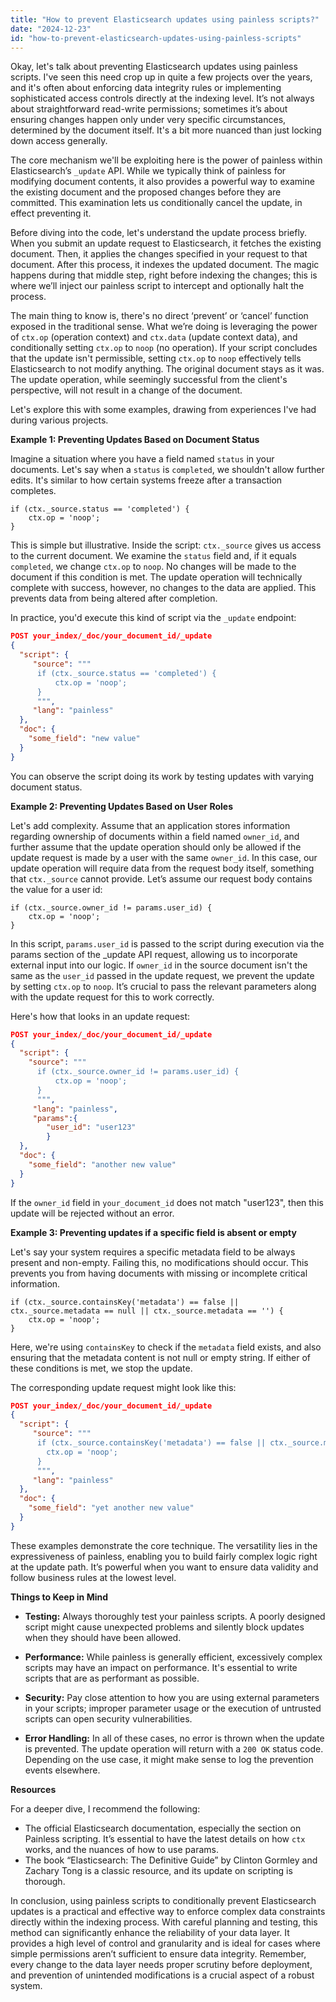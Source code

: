 ```yaml
---
title: "How to prevent Elasticsearch updates using painless scripts?"
date: "2024-12-23"
id: "how-to-prevent-elasticsearch-updates-using-painless-scripts"
---
```


Okay, let's talk about preventing Elasticsearch updates using painless scripts. I've seen this need crop up in quite a few projects over the years, and it's often about enforcing data integrity rules or implementing sophisticated access controls directly at the indexing level. It’s not always about straightforward read-write permissions; sometimes it’s about ensuring changes happen only under very specific circumstances, determined by the document itself. It's a bit more nuanced than just locking down access generally.

The core mechanism we'll be exploiting here is the power of painless within Elasticsearch’s `_update` API. While we typically think of painless for modifying document contents, it also provides a powerful way to examine the existing document and the proposed changes before they are committed. This examination lets us conditionally cancel the update, in effect preventing it.

Before diving into the code, let's understand the update process briefly. When you submit an update request to Elasticsearch, it fetches the existing document. Then, it applies the changes specified in your request to that document. After this process, it indexes the updated document. The magic happens during that middle step, right before indexing the changes; this is where we’ll inject our painless script to intercept and optionally halt the process.

The main thing to know is, there's no direct ‘prevent’ or ‘cancel’ function exposed in the traditional sense. What we’re doing is leveraging the power of `ctx.op` (operation context) and `ctx.data` (update context data), and conditionally setting `ctx.op` to `noop` (no operation). If your script concludes that the update isn't permissible, setting `ctx.op` to `noop` effectively tells Elasticsearch to not modify anything. The original document stays as it was. The update operation, while seemingly successful from the client's perspective, will not result in a change of the document.

Let's explore this with some examples, drawing from experiences I've had during various projects.

**Example 1: Preventing Updates Based on Document Status**

Imagine a situation where you have a field named `status` in your documents. Let's say when a `status` is `completed`, we shouldn't allow further edits. It's similar to how certain systems freeze after a transaction completes.

```painless
if (ctx._source.status == 'completed') {
    ctx.op = 'noop';
}
```

This is simple but illustrative. Inside the script: `ctx._source` gives us access to the current document. We examine the `status` field and, if it equals `completed`, we change `ctx.op` to `noop`. No changes will be made to the document if this condition is met. The update operation will technically complete with success, however, no changes to the data are applied. This prevents data from being altered after completion.

In practice, you'd execute this kind of script via the `_update` endpoint:

```json
POST your_index/_doc/your_document_id/_update
{
  "script": {
     "source": """
      if (ctx._source.status == 'completed') {
          ctx.op = 'noop';
      }
      """,
     "lang": "painless"
  },
  "doc": {
    "some_field": "new value"
  }
}
```

You can observe the script doing its work by testing updates with varying document status.

**Example 2: Preventing Updates Based on User Roles**

Let's add complexity. Assume that an application stores information regarding ownership of documents within a field named `owner_id`, and further assume that the update operation should only be allowed if the update request is made by a user with the same `owner_id`. In this case, our update operation will require data from the request body itself, something that `ctx._source` cannot provide. Let’s assume our request body contains the value for a user id:

```painless
if (ctx._source.owner_id != params.user_id) {
    ctx.op = 'noop';
}
```

In this script, `params.user_id` is passed to the script during execution via the params section of the _update API request, allowing us to incorporate external input into our logic. If `owner_id` in the source document isn't the same as the `user_id` passed in the update request, we prevent the update by setting `ctx.op` to `noop`. It’s crucial to pass the relevant parameters along with the update request for this to work correctly.

Here's how that looks in an update request:

```json
POST your_index/_doc/your_document_id/_update
{
  "script": {
    "source": """
      if (ctx._source.owner_id != params.user_id) {
          ctx.op = 'noop';
      }
      """,
     "lang": "painless",
     "params":{
        "user_id": "user123"
        }
  },
  "doc": {
    "some_field": "another new value"
  }
}
```

If the `owner_id` field in `your_document_id` does not match "user123", then this update will be rejected without an error.

**Example 3: Preventing updates if a specific field is absent or empty**

Let's say your system requires a specific metadata field to be always present and non-empty. Failing this, no modifications should occur. This prevents you from having documents with missing or incomplete critical information.

```painless
if (ctx._source.containsKey('metadata') == false || ctx._source.metadata == null || ctx._source.metadata == '') {
    ctx.op = 'noop';
}
```

Here, we're using `containsKey` to check if the `metadata` field exists, and also ensuring that the metadata content is not null or empty string. If either of these conditions is met, we stop the update.

The corresponding update request might look like this:

```json
POST your_index/_doc/your_document_id/_update
{
  "script": {
     "source": """
      if (ctx._source.containsKey('metadata') == false || ctx._source.metadata == null || ctx._source.metadata == '') {
        ctx.op = 'noop';
      }
      """,
     "lang": "painless"
  },
  "doc": {
    "some_field": "yet another new value"
  }
}
```

These examples demonstrate the core technique. The versatility lies in the expressiveness of painless, enabling you to build fairly complex logic right at the update path. It’s powerful when you want to ensure data validity and follow business rules at the lowest level.

**Things to Keep in Mind**

*   **Testing:** Always thoroughly test your painless scripts. A poorly designed script might cause unexpected problems and silently block updates when they should have been allowed.

*   **Performance:** While painless is generally efficient, excessively complex scripts may have an impact on performance. It's essential to write scripts that are as performant as possible.

*   **Security:** Pay close attention to how you are using external parameters in your scripts; improper parameter usage or the execution of untrusted scripts can open security vulnerabilities.

*   **Error Handling:** In all of these cases, no error is thrown when the update is prevented. The update operation will return with a `200 OK` status code. Depending on the use case, it might make sense to log the prevention events elsewhere.

**Resources**

For a deeper dive, I recommend the following:

*   The official Elasticsearch documentation, especially the section on Painless scripting. It’s essential to have the latest details on how `ctx` works, and the nuances of how to use params.
*   The book “Elasticsearch: The Definitive Guide” by Clinton Gormley and Zachary Tong is a classic resource, and its update on scripting is thorough.

In conclusion, using painless scripts to conditionally prevent Elasticsearch updates is a practical and effective way to enforce complex data constraints directly within the indexing process. With careful planning and testing, this method can significantly enhance the reliability of your data layer. It provides a high level of control and granularity and is ideal for cases where simple permissions aren’t sufficient to ensure data integrity. Remember, every change to the data layer needs proper scrutiny before deployment, and prevention of unintended modifications is a crucial aspect of a robust system.
